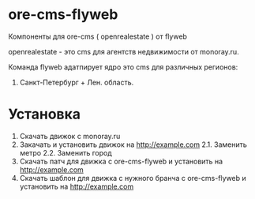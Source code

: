 ore-cms-flyweb
==============

Компоненты для ore-cms ( openrealestate ) от flyweb

openrealestate - это cms для агентств недвижимости от monoray.ru. 

Команда flyweb адатпирует ядро это cms для различных регионов:

1. Санкт-Петербург + Лен. область.

Установка
=========

1. Скачать движок с monoray.ru
2. Закачать и установить движок на http://example.com
  2.1. Заменить метро
  2.2. Заменить город
3. Скачать патч для движка с ore-cms-flyweb и установить на http://example.com
4. Скачать шаблон для движка с нужного бранча с ore-cms-flyweb и установить на http://example.com